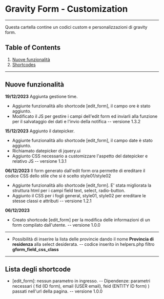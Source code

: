 # Gravity Form - Customization
***
Questa cartella contine un codici custom e personalizzazioni di gravity form.

## Table of Contents
1. [Nuove funzionalità](#new-functions)
2. [Shortcodes](#shortcodes)

<a name="new-functions"></a>
***
## Nuove funzionalità

**19/12/2023**
Aggiunta gestione time. 
- Aggiunte funzionalità allo shortcode [edit_form], il campo ore è stato aggiunto.
- Modificato il JS per gestire i campi dell'edit form ed inviarli alla funzione per il salvataggio dei dati e l'invio della notifica
-- versione 1.3.2

**15/12/2023**
Aggiunto il datepicker. 
- Aggiunte funzionalità allo shortcode [edit_form], il campo date è stato aggiunto.
- Richiamato datepicker di jquery.ui
- Aggiunto CSS necessario a customizzare l'aspetto del datepicker e relativo JS
-- versione 1.3.1

**06/12/2023**
Il form generato dall'edit form ora permette di ereditare il codice CSS dello stile che si è scelto style01/style02
- Aggiunte funzionalità allo shortcode [edit_form]. E' stata migliorata la struttura html per i campi field text, select, radio-button.
- Aggiunto il CSS per i fogli general, style01, style02 per ereditare le stesse classi e attributi
-- versione 1.2.1

**06/12/2023**
- Creato shortcode [edit_form] per la modifica delle informazioni di un form compilato dall'utente.
-- versione 1.0.0
***
- Possibilità di inserire la lista delle provincie dando il nome **Provincia di residenza** alla select desiderata.
-- codice inserito in helpers.php filtro **gform_field_css_class**

<a name="shortcodes"></a>
***
## Lista degli shortcode
- [edit_form]: nessun parametro in ingresso.
-- Dipendenze: parametri necessari ( fid (ID form), email (USER email), feid (ENTITY ID form) ) passati nell'url della pagina.
-- versione 1.0.0